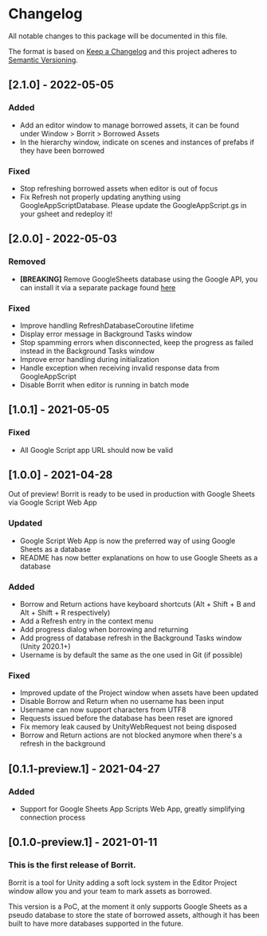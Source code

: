 # Changelog
All notable changes to this package will be documented in this file.

The format is based on [Keep a Changelog](http://keepachangelog.com/en/1.0.0/)
and this project adheres to [Semantic Versioning](http://semver.org/spec/v2.0.0.html).

## [2.1.0] - 2022-05-05

### Added
- Add an editor window to manage borrowed assets, it can be found under Window > Borrit > Borrowed Assets
- In the hierarchy window, indicate on scenes and instances of prefabs if they have been borrowed

### Fixed
- Stop refreshing borrowed assets when editor is out of focus
- Fix Refresh not properly updating anything using GoogleAppScriptDatabase. Please update the GoogleAppScript.gs in your gsheet and redeploy it!

## [2.0.0] - 2022-05-03

### Removed
- **[BREAKING]** Remove GoogleSheets database using the Google API, you can install it via a separate package found [here](https://github.com/rthery/borrit-gsheet)

### Fixed
- Improve handling RefreshDatabaseCoroutine lifetime
- Display error message in Background Tasks window
- Stop spamming errors when disconnected, keep the progress as failed instead in the Background Tasks window
- Improve error handling during initialization
- Handle exception when receiving invalid response data from GoogleAppScript
- Disable Borrit when editor is running in batch mode

## [1.0.1] - 2021-05-05

### Fixed
- All Google Script app URL should now be valid

## [1.0.0] - 2021-04-28

Out of preview! Borrit is ready to be used in production with Google Sheets via Google Script Web App

### Updated
- Google Script Web App is now the preferred way of using Google Sheets as a database
- README has now better explanations on how to use Google Sheets as a database

### Added 
- Borrow and Return actions have keyboard shortcuts (Alt + Shift + B and Alt + Shift + R respectively)
- Add a Refresh entry in the context menu
- Add progress dialog when borrowing and returning
- Add progress of database refresh in the Background Tasks window (Unity 2020.1+)
- Username is by default the same as the one used in Git (if possible)

### Fixed
- Improved update of the Project window when assets have been updated
- Disable Borrow and Return when no username has been input
- Username can now support characters from UTF8
- Requests issued before the database has been reset are ignored
- Fix memory leak caused by UnityWebRequest not being disposed
- Borrow and Return actions are not blocked anymore when there's a refresh in the background

## [0.1.1-preview.1] - 2021-04-27

### Added
- Support for Google Sheets App Scripts Web App, greatly simplifying connection process

## [0.1.0-preview.1] - 2021-01-11

### This is the first release of Borrit.

Borrit is a tool for Unity adding a soft lock system in the Editor Project window
allow you and your team to mark assets as borrowed.

This version is a PoC, at the moment it only supports Google Sheets as a pseudo database to store the state of
borrowed assets, although it has been built to have more databases supported in the future.